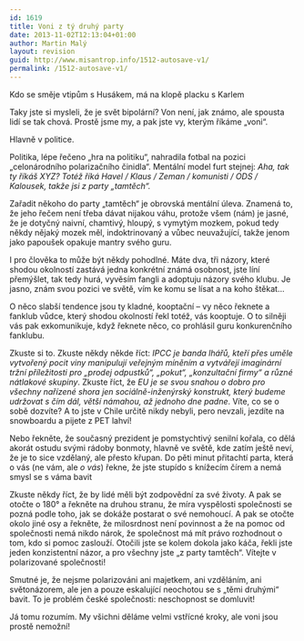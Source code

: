 ```yaml
---
id: 1619
title: Voni z tý druhý party
date: 2013-11-02T12:13:04+01:00
author: Martin Malý
layout: revision
guid: http://www.misantrop.info/1512-autosave-v1/
permalink: /1512-autosave-v1/
---
```

Kdo se směje vtipům s Husákem, má na klopě placku s Karlem

<!--more-->

Taky jste si mysleli, že je svět bipolární? Von není, jak známo, ale spousta lidí se tak chová. Prostě jsme my, a pak jste vy, kterým říkáme &#8222;voni&#8220;.

Hlavně v politice.

Politika, lépe řečeno &#8222;hra na politiku&#8220;, nahradila fotbal na pozici &#8222;celonárodního polarizačního činidla&#8220;. Mentální model furt stejnej: _Aha, tak ty říkáš XYZ? Totéž říká Havel / Klaus / Zeman / komunisti / ODS / Kalousek, takže jsi z party &#8222;tamtěch&#8220;._

Zařadit někoho do party &#8222;tamtěch&#8220; je obrovská mentální úleva. Znamená to, že jeho řečem není třeba dávat nijakou váhu, protože všem (nám) je jasné, že je dotyčný naivní, chamtivý, hloupý, s vymytým mozkem, pokud tedy někdy nějaký mozek měl, indoktrinovaný a vůbec neuvažující, takže jenom jako papoušek opakuje mantry svého guru.

I pro člověka to může být někdy pohodlné. Máte dva, tři názory, které shodou okolností zastává jedna konkrétní známá osobnost, jste líní přemýšlet, tak tedy hurá, vyvěsím fangli a adoptuju názory svého klubu. Je jasno, znám svou pozici ve světě, vím ke komu se lísat a na koho štěkat&#8230;

O něco slabší tendence jsou ty kladné, kooptační &#8211; vy něco řeknete a fanklub vůdce, který shodou okolností řekl totéž, vás kooptuje. O to silněji vás pak exkomunikuje, když řeknete něco, co prohlásil guru konkurenčního fanklubu.

Zkuste si to. Zkuste někdy někde říct: _IPCC je banda lhářů, kteří přes uměle vytvořený pocit viny manipulují veřejným míněním a vytvářejí imaginární tržní příležitosti pro &#8222;prodej odpustků&#8220;, &#8222;pokut&#8220;, &#8222;konzultační firmy&#8220; a různé nátlakové skupiny_. Zkuste říct, že _EU je se svou snahou o dobro pro všechny nařízené shora jen sociálně-inženýrský konstrukt, který budeme udržovat s čím dál, větší námahou, až jednoho dne padne_. Víte, co se o sobě dozvíte? A to jste v Chile určitě nikdy nebyli, pero nevzali, jezdíte na snowboardu a pijete z PET lahví!

Nebo řekněte, že současný prezident je pomstychtivý senilní kořala, co dělá akorát ostudu svými rádoby bonmoty, hlavně ve světě, kde zatím ještě neví, že je to sice vzdělaný, ale přesto křupan. Do pěti minut přitachtí parta, která o vás (ne vám, ale _o vás_) řekne, že jste stupído s knížecím čírem a nemá smysl se s váma bavit

Zkuste někdy říct, že by lidé měli být zodpovědní za své životy. A pak se otočte o 180° a řekněte na druhou stranu, že míra vyspělosti společnosti se pozná podle toho, jak se dokáže postarat o své nemohoucí. A pak se otočte okolo jiné osy a řekněte, že milosrdnost není povinnost a že na pomoc od společnosti nemá nikdo nárok, že společnost má mít právo rozhodnout o tom, kdo si pomoc zaslouží. Otočili jste se kolem dokola jako káča, řekli jste jeden konzistentní názor, a pro všechny jste &#8222;z party tamtěch&#8220;. Vítejte v polarizované společnosti!

Smutné je, že nejsme polarizováni ani majetkem, ani vzděláním, ani světonázorem, ale jen a pouze eskalující neochotou se s &#8222;těmi druhými&#8220; bavit. To je problém české společnosti: neschopnost se domluvit!

Já tomu rozumím. My všichni děláme velmi vstřícné kroky, ale voni jsou prostě nemožní!